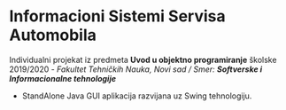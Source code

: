 # Informacioni Sistemi Servisa Automobila


Individualni projekat iz predmeta **Uvod u objektno programiranje** školske 2019/2020 - *Fakultet Tehničkih Nauka, Novi sad / Smer: **Softverske i Informacionalne tehnologije***

  - StandAlone Java GUI aplikacija razvijana uz Swing tehnologiju.

